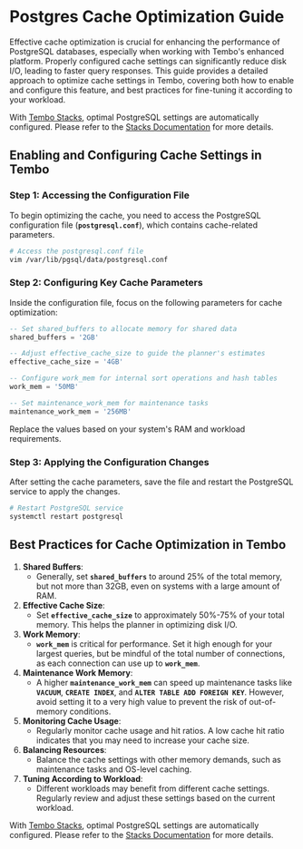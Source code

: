 # Postgres **Cache Optimization Guide**

Effective cache optimization is crucial for enhancing the performance of PostgreSQL databases, especially when working with Tembo's enhanced platform. Properly configured cache settings can significantly reduce disk I/O, leading to faster query responses. This guide provides a detailed approach to optimize cache settings in Tembo, covering both how to enable and configure this feature, and best practices for fine-tuning it according to your workload.

With [Tembo Stacks](http://localhost:4321/docs/product/stacks/intro-to-stacks), optimal PostgreSQL settings are automatically configured. Please refer to the [Stacks Documentation](http://localhost:4321/docs/product/stacks/intro-to-stacks) for more details.

## **Enabling and Configuring Cache Settings in Tembo**

### **Step 1: Accessing the Configuration File**

To begin optimizing the cache, you need to access the PostgreSQL configuration file (**`postgresql.conf`**), which contains cache-related parameters.

```bash
# Access the postgresql.conf file
vim /var/lib/pgsql/data/postgresql.conf
```

### **Step 2: Configuring Key Cache Parameters**

Inside the configuration file, focus on the following parameters for cache optimization:

```sql
-- Set shared_buffers to allocate memory for shared data
shared_buffers = '2GB'

-- Adjust effective_cache_size to guide the planner's estimates
effective_cache_size = '4GB'

-- Configure work_mem for internal sort operations and hash tables
work_mem = '50MB'

-- Set maintenance_work_mem for maintenance tasks
maintenance_work_mem = '256MB'
```

Replace the values based on your system's RAM and workload requirements.

### **Step 3: Applying the Configuration Changes**

After setting the cache parameters, save the file and restart the PostgreSQL service to apply the changes.

```bash
# Restart PostgreSQL service
systemctl restart postgresql
```

## **Best Practices for Cache Optimization in Tembo**

1. **Shared Buffers**:
    - Generally, set **`shared_buffers`** to around 25% of the total memory, but not more than 32GB, even on systems with a large amount of RAM.
2. **Effective Cache Size**:
    - Set **`effective_cache_size`** to approximately 50%-75% of your total memory. This helps the planner in optimizing disk I/O.
3. **Work Memory**:
    - **`work_mem`** is critical for performance. Set it high enough for your largest queries, but be mindful of the total number of connections, as each connection can use up to **`work_mem`**.
4. **Maintenance Work Memory**:
    - A higher **`maintenance_work_mem`** can speed up maintenance tasks like **`VACUUM`**, **`CREATE INDEX`**, and **`ALTER TABLE ADD FOREIGN KEY`**. However, avoid setting it to a very high value to prevent the risk of out-of-memory conditions.
5. **Monitoring Cache Usage**:
    - Regularly monitor cache usage and hit ratios. A low cache hit ratio indicates that you may need to increase your cache size.
6. **Balancing Resources**:
    - Balance the cache settings with other memory demands, such as maintenance tasks and OS-level caching.
7. **Tuning According to Workload**:
    - Different workloads may benefit from different cache settings. Regularly review and adjust these settings based on the current workload.

With [Tembo Stacks](http://localhost:4321/docs/product/stacks/intro-to-stacks), optimal PostgreSQL settings are automatically configured. Please refer to the [Stacks Documentation](http://localhost:4321/docs/product/stacks/intro-to-stacks) for more details.

